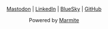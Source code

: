 <p style="text-align: center">
    <a href="https://fosstodon.org/@ianthetechie" rel="me">Mastodon</a> |
    <a href="https://www.linkedin.com/in/ian-w-wagner/">LinkedIn</a> |
    <a href="https://bsky.app/profile/ianwwagner.com">BlueSky</a> |
    <a href="https://github.com/ianthetechie">GitHub</a>
</p>

<p style="text-align: center">
    Powered by <a href="https://github.com/rochacbruno/marmite">Marmite</a>
</p>
